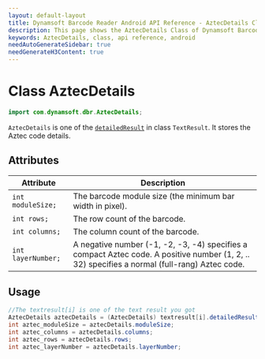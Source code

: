 ```yaml
---
layout: default-layout
title: Dynamsoft Barcode Reader Android API Reference - AztecDetails Class
description: This page shows the AztecDetails Class of Dynamsoft Barcode Reader for Android SDK.
keywords: AztecDetails, class, api reference, android
needAutoGenerateSidebar: true
needGenerateH3Content: true
---
```



# Class AztecDetails

```java
import com.dynamsoft.dbr.AztecDetails;
```

`AztecDetails` is one of the [`detailedResult`](class-TextResult.md#detailedresult) in class `TextResult`. It stores the Aztec code details.

## Attributes
  
| Attribute | Description |
|---------- | ----------- |
| `int moduleSize;`| The barcode module size (the minimum bar width in pixel). |
| `int rows;` | The row count of the barcode. |
| `int columns;` | The column count of the barcode. |
| `int layerNumber;` | A negative number (-1, -2, -3, -4) specifies a compact Aztec code. A positive number (1, 2, .. 32) specifies a normal (full-rang) Aztec code. |

## Usage

```java
//The textresult[i] is one of the text result you got  
AztecDetails aztecDetails = (AztecDetails) textresult[i].detailedResult;
int aztec_moduleSize = aztecDetails.moduleSize;
int aztec_columns = aztecDetails.columns;
int aztec_rows = aztecDetails.rows;
int aztec_layerNumber = aztecDetails.layerNumber;
```
